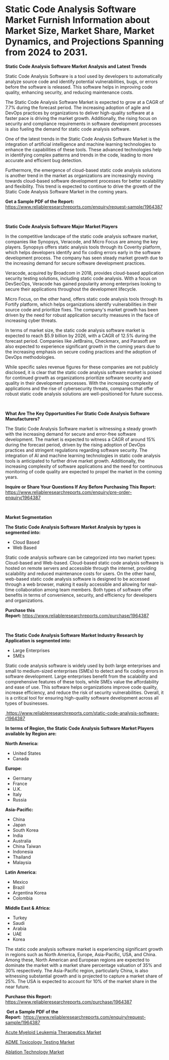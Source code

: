 <p><h1>Static Code Analysis Software Market Furnish Information about Market Size, Market Share, Market Dynamics, and Projections Spanning from 2024 to 2031.</h1></p><p><strong>Static Code Analysis Software Market Analysis and Latest Trends</strong></p>
<p><p>Static Code Analysis Software is a tool used by developers to automatically analyze source code and identify potential vulnerabilities, bugs, or errors before the software is released. This software helps in improving code quality, enhancing security, and reducing maintenance costs.</p><p>The Static Code Analysis Software Market is expected to grow at a CAGR of 7.7% during the forecast period. The increasing adoption of agile and DevOps practices by organizations to deliver high-quality software at a faster pace is driving the market growth. Additionally, the rising focus on security and compliance requirements in software development processes is also fueling the demand for static code analysis software.</p><p>One of the latest trends in the Static Code Analysis Software Market is the integration of artificial intelligence and machine learning technologies to enhance the capabilities of these tools. These advanced technologies help in identifying complex patterns and trends in the code, leading to more accurate and efficient bug detection.</p><p>Furthermore, the emergence of cloud-based static code analysis solutions is another trend in the market as organizations are increasingly moving towards cloud-based software development processes for better scalability and flexibility. This trend is expected to continue to drive the growth of the Static Code Analysis Software Market in the coming years.</p></p>
<p><strong>Get a Sample PDF of the Report:&nbsp;</strong> <a href="https://www.reliableresearchreports.com/enquiry/request-sample/1964387">https://www.reliableresearchreports.com/enquiry/request-sample/1964387</a></p>
<p>&nbsp;</p>
<p><strong>Static Code Analysis Software Major Market Players</strong></p>
<p><p>In the competitive landscape of the static code analysis software market, companies like Synopsys, Veracode, and Micro Focus are among the key players. Synopsys offers static analysis tools through its Coverity platform, which helps developers identify and fix coding errors early in the software development process. The company has seen steady market growth due to the increasing demand for secure software development practices.</p><p>Veracode, acquired by Broadcom in 2018, provides cloud-based application security testing solutions, including static code analysis. With a focus on DevSecOps, Veracode has gained popularity among enterprises looking to secure their applications throughout the development lifecycle.</p><p>Micro Focus, on the other hand, offers static code analysis tools through its Fortify platform, which helps organizations identify vulnerabilities in their source code and prioritize fixes. The company's market growth has been driven by the need for robust application security measures in the face of increasing cyber threats.</p><p>In terms of market size, the static code analysis software market is expected to reach $5.9 billion by 2026, with a CAGR of 12.5% during the forecast period. Companies like JetBrains, Checkmarx, and Parasoft are also expected to experience significant growth in the coming years due to the increasing emphasis on secure coding practices and the adoption of DevOps methodologies.</p><p>While specific sales revenue figures for these companies are not publicly disclosed, it is clear that the static code analysis software market is poised for continued growth as organizations prioritize software security and quality in their development processes. With the increasing complexity of applications and the rise of cybersecurity threats, companies that offer robust static code analysis solutions are well-positioned for future success.</p></p>
<p>&nbsp;</p>
<p><strong>What Are The Key Opportunities For Static Code Analysis Software Manufacturers?</strong></p>
<p><p>The Static Code Analysis Software market is witnessing a steady growth with the increasing demand for secure and error-free software development. The market is expected to witness a CAGR of around 15% during the forecast period, driven by the rising adoption of DevOps practices and stringent regulations regarding software security. The integration of AI and machine learning technologies in static code analysis tools is anticipated to further drive market growth. Additionally, the increasing complexity of software applications and the need for continuous monitoring of code quality are expected to propel the market in the coming years.</p></p>
<p><strong>Inquire or Share Your Questions If Any Before Purchasing This Report:</strong> <a href="https://www.reliableresearchreports.com/enquiry/pre-order-enquiry/1964387">https://www.reliableresearchreports.com/enquiry/pre-order-enquiry/1964387</a></p>
<p>&nbsp;</p>
<p><strong>Market Segmentation</strong></p>
<p><strong>The Static Code Analysis Software Market Analysis by types is segmented into:</strong></p>
<p><ul><li>Cloud Based</li><li>Web Based</li></ul></p>
<p><p>Static code analysis software can be categorized into two market types: Cloud-based and Web-based. Cloud-based static code analysis software is hosted on remote servers and accessible through the internet, providing scalability and reduced maintenance costs for users. On the other hand, web-based static code analysis software is designed to be accessed through a web browser, making it easily accessible and allowing for real-time collaboration among team members. Both types of software offer benefits in terms of convenience, security, and efficiency for developers and organizations.</p></p>
<p><strong>Purchase this Report:&nbsp;</strong><a href="https://www.reliableresearchreports.com/purchase/1964387">https://www.reliableresearchreports.com/purchase/1964387</a></p>
<p>&nbsp;</p>
<p><strong>The Static Code Analysis Software Market Industry Research by Application is segmented into:</strong></p>
<p><ul><li>Large Enterprises</li><li>SMEs</li></ul></p>
<p><p>Static code analysis software is widely used by both large enterprises and small to medium-sized enterprises (SMEs) to detect and fix coding errors in software development. Large enterprises benefit from the scalability and comprehensive features of these tools, while SMEs value the affordability and ease of use. This software helps organizations improve code quality, increase efficiency, and reduce the risk of security vulnerabilities. Overall, it is a critical tool for ensuring high-quality software development across all types of businesses.</p></p>
<p><a href="https://www.reliableresearchreports.com/static-code-analysis-software-r1964387">&nbsp;https://www.reliableresearchreports.com/static-code-analysis-software-r1964387</a></p>
<p><strong>In terms of Region, the Static Code Analysis Software Market Players available by Region are:</strong></p>
<p>
    <p> <strong> North America: </strong>
        <ul>
            <li>United States</li>
            <li>Canada</li>
        </ul>
        </p> 
    <p> <strong> Europe: </strong>
        <ul>
            <li>Germany</li>
            <li>France</li>
            <li>U.K.</li>
            <li>Italy</li>
            <li>Russia</li>
        </ul>
        </p> 
    <p> <strong> Asia-Pacific: </strong>
        <ul>
            <li>China</li>
            <li>Japan</li>
            <li>South Korea</li>
            <li>India</li>
            <li>Australia</li>
            <li>China Taiwan</li>
            <li>Indonesia</li>
            <li>Thailand</li>
            <li>Malaysia</li>
        </ul>
        </p> 
    <p> <strong> Latin America: </strong>
        <ul>
            <li>Mexico</li>
            <li>Brazil</li>
            <li>Argentina Korea</li>
            <li>Colombia</li>
        </ul>
        </p> 
    <p> <strong> Middle East & Africa: </strong>
        <ul>
            <li>Turkey</li>
            <li>Saudi</li>
            <li>Arabia</li>
            <li>UAE</li>
            <li>Korea</li>
        </ul>
    </p>
    </p>
<p><p>The static code analysis software market is experiencing significant growth in regions such as North America, Europe, Asia-Pacific, USA, and China. Among these, North American and European regions are expected to dominate the market with a market share percentage valuation of 35% and 30% respectively. The Asia-Pacific region, particularly China, is also witnessing substantial growth and is projected to capture a market share of 25%. The USA is expected to account for 10% of the market share in the near future.</p></p>
<p><strong>Purchase this Report: </strong><a href="https://www.reliableresearchreports.com/purchase/1964387">https://www.reliableresearchreports.com/purchase/1964387</a></p>
<p>&nbsp;<strong>Get a Sample PDF of the Report:&nbsp;&nbsp;</strong><a href="https://www.reliableresearchreports.com/enquiry/request-sample/1964387">https://www.reliableresearchreports.com/enquiry/request-sample/1964387</a></p>
<p><strong></strong></p>
<p><p><a href="https://github.com/cecuraprangm/Market-Research-Report-List-3/blob/main/acute-myeloid-leukemia-therapeutics-market.md">Acute Myeloid Leukemia Therapeutics Market</a></p><p><a href="https://github.com/fiixsa/Market-Research-Report-List-3/blob/main/adme-toxicology-testing-market.md">ADME Toxicology Testing Market</a></p><p><a href="https://github.com/ChiragRP21/Market-Research-Report-List-5/blob/main/ablation-technology-market.md">Ablation Technology Market</a></p></p>